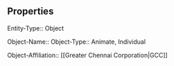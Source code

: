 ## Properties

Entity-Type:: Object

Object-Name:: 
Object-Type:: Animate, Individual 

Object-Affiliation:: [[Greater Chennai Corporation|GCC]]
